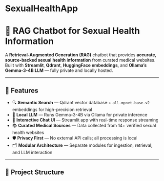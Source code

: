 # SexualHealthApp

# 🧠 RAG Chatbot for Sexual Health Information

A **Retrieval-Augmented Generation (RAG)** chatbot that provides **accurate, source-backed sexual health information** from curated medical websites.  
Built with **Streamlit**, **Qdrant**, **HuggingFace embeddings**, and **Ollama’s Gemma-3-4B LLM** — fully private and locally hosted.

---

## 🚀 Features
- 🔍 **Semantic Search** — Qdrant vector database + `all-mpnet-base-v2` embeddings for high-precision retrieval  
- 🧠 **Local LLM** — Runs Gemma-3-4B via Ollama for private inference  
- 💬 **Interactive Chat UI** — Streamlit app with real-time response streaming  
- 📚 **Curated Medical Sources** — Data collected from 14+ verified sexual health websites  
- 🛡 **Privacy First** — No external API calls; all processing is local  
- 🗂 **Modular Architecture** — Separate modules for ingestion, retrieval, and LLM interaction  

---

## 📂 Project Structure
